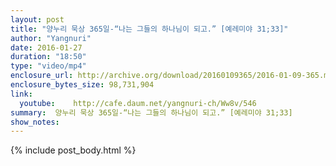 ```yaml
---
layout: post
title: "양누리 묵상 365일-“나는 그들의 하나님이 되고.” [예레미야 31;33]"
author: "Yangnuri"
date: 2016-01-27
duration: "18:50"
type: "video/mp4"
enclosure_url: http://archive.org/download/20160109365/2016-01-09-365.mp4
enclosure_bytes_size: 98,731,904       
link:
  youtube:    http://cafe.daum.net/yangnuri-ch/Ww8v/546
summary:  양누리 묵상 365일-“나는 그들의 하나님이 되고.” [예레미야 31;33]
show_notes:
---
```

{% include post_body.html %}
